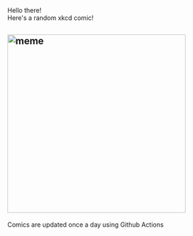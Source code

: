 Hello there! <br>Here's a random xkcd comic!<br>
## <img src="https://imgs.xkcd.com/comics/frequency.png" alt="meme" width="400"/><br>
Comics are updated once a day using Github Actions